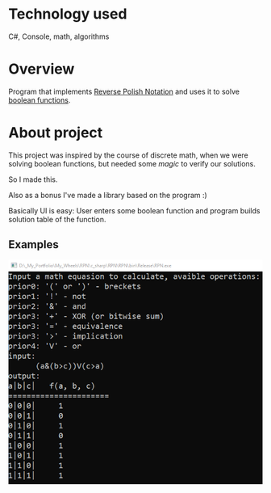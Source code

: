 # Technology used
C#, Console, math, algorithms

# Overview
Program that implements [Reverse Polish Notation](https://en.wikipedia.org/wiki/Reverse_Polish_notation) and uses it to solve [boolean functions](https://en.wikipedia.org/wiki/Boolean_function).

# About project
This project was inspired by the course of discrete math, when we were solving boolean functions, but needed some *magic* to verify our solutions.

So I made this.

Also as a bonus I've made a library based on the program :)

Basically UI is easy: User enters some boolean function and program builds solution table of the function.

## Examples

![Example of algorithm 1](pictures/example.png)

